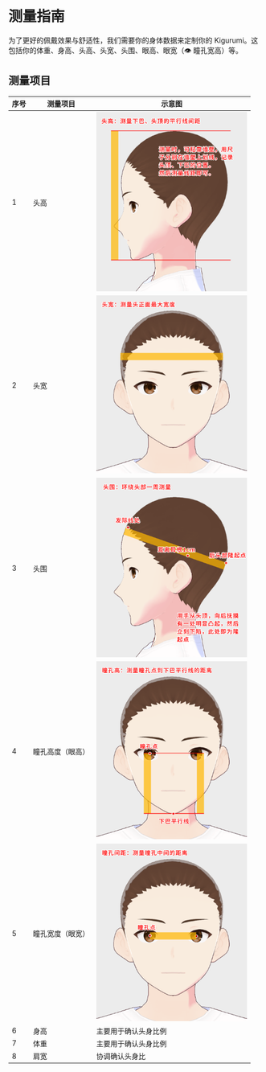 # 测量指南

为了更好的佩戴效果与舒适性，我们需要你的身体数据来定制你的 Kigurumi。这包括你的体重、身高、头高、头宽、头围、眼高、眼宽（👁️ 瞳孔宽高）等。

## 测量项目

| 序号 | 测量项目         | 示意图                                                                |
| ---- | ---------------- | --------------------------------------------------------------------- |
| 1    | 头高             | <img src="./assets/measurement/head_height.png" width="300" />        |
| 2    | 头宽             | <img src="./assets/measurement/head_width.png" width="300" />         |
| 3    | 头围             | <img src="./assets/measurement/head_circumference.png" width="300" /> |
| 4    | 瞳孔高度（眼高） | <img src="./assets/measurement/eye_height.png" width="300" />         |
| 5    | 瞳孔宽度（眼宽） | <img src="./assets/measurement/eye_width.png" width="300" />          |
| 6    | 身高             | 主要用于确认头身比例                                                  |
| 7    | 体重             | 主要用于确认头身比例                                                  |
| 8 | 肩宽 | 协调确认头身比 |
